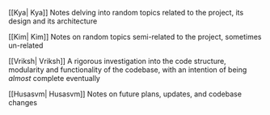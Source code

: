 [[Kya| Kya]] Notes delving into random topics related to the project, its design and its architecture

[[Kim| Kim]] Notes on random topics semi-related to the project, sometimes un-related

[[Vriksh| Vriksh]] A rigorous investigation into the code structure, modularity and functionality of the codebase, with an intention of being *almost* complete eventually

[[Husasvm| Husasvm]] Notes on future plans, updates, and codebase changes


